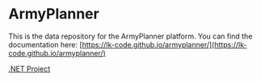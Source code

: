 # ArmyPlanner

This is the data repository for the ArmyPlanner platform. You can find the documentation here: [https://lk-code.github.io/armyplanner/](https://lk-code.github.io/armyplanner/)

[.NET Project](https://github.com/lk-code/armyplanner-core)
